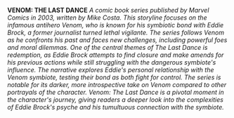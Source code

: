 **VENOM: THE LAST DANCE**
*A comic book series published by Marvel Comics in 2003, written by Mike Costa. This storyline focuses on the infamous antihero Venom, who is known for his symbiotic bond with Eddie Brock, a former journalist turned lethal vigilante. The series follows Venom as he confronts his past and faces new challenges, including powerful foes and moral dilemmas. One of the central themes of The Last Dance is redemption, as Eddie Brock attempts to find closure and make amends for his previous actions while still struggling with the dangerous symbiote's influence. The narrative explores Eddie's personal relationship with the Venom symbiote, testing their bond as both fight for control. The series is notable for its darker, more introspective take on Venom compared to other portrayals of the character. Venom: The Last Dance is a pivotal moment in the character's journey, giving readers a deeper look into the complexities of Eddie Brock's psyche and his tumultuous connection with the symbiote.*
